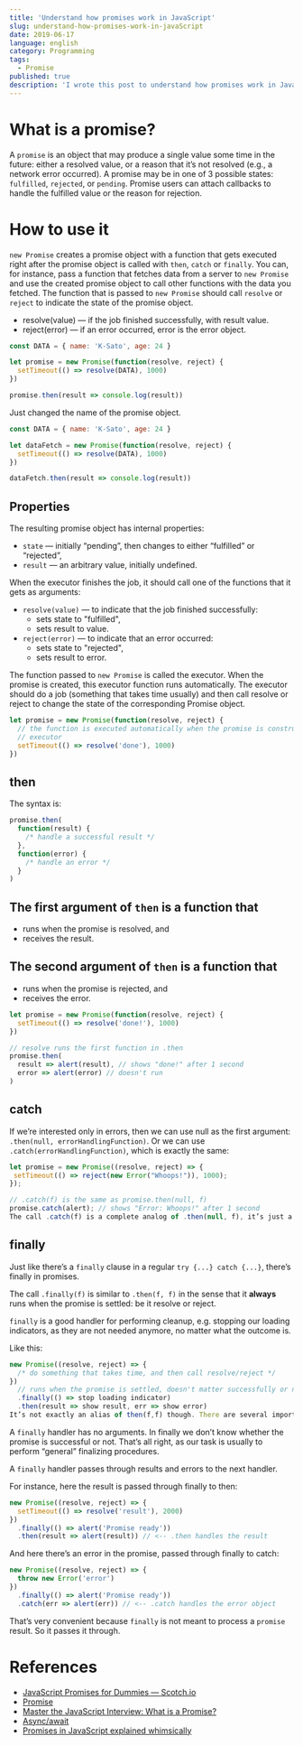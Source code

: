 ```yaml
---
title: 'Understand how promises work in JavaScript'
slug: understand-how-promises-work-in-javaScript
date: 2019-06-17
language: english
category: Programming
tags:
  - Promise
published: true
description: 'I wrote this post to understand how promises work in JavaScript.'
---
```


# What is a promise?

A `promise` is an object that may produce a single value some time in the future: either a resolved value, or a reason that it’s not resolved (e.g., a network error occurred). A promise may be in one of 3 possible states: `fulfilled`, `rejected`, or `pending`. Promise users can attach callbacks to handle the fulfilled value or the reason for rejection.

# How to use it

`new Promise` creates a promise object with a function that gets executed right after the promise object is called with `then`, `catch` or `finally`.
You can, for instance, pass a function that fetches data from a server to `new Promise` and use the created promise object to call other functions with the data you fetched.
The function that is passed to `new Promise` should call `resolve` or `reject` to indicate the state of the promise object.

- resolve(value) — if the job finished successfully, with result value.
- reject(error) — if an error occurred, error is the error object.

```js
const DATA = { name: 'K-Sato', age: 24 }

let promise = new Promise(function(resolve, reject) {
  setTimeout(() => resolve(DATA), 1000)
})

promise.then(result => console.log(result))
```

Just changed the name of the promise object.

```js
const DATA = { name: 'K-Sato', age: 24 }

let dataFetch = new Promise(function(resolve, reject) {
  setTimeout(() => resolve(DATA), 1000)
})

dataFetch.then(result => console.log(result))
```

## Properties

The resulting promise object has internal properties:

- `state` — initially “pending”, then changes to either “fulfilled” or “rejected”,
- `result` — an arbitrary value, initially undefined.

When the executor finishes the job, it should call one of the functions that it gets as arguments:

- `resolve(value)` — to indicate that the job finished successfully:
  - sets state to "fulfilled",
  - sets result to value.
- `reject(error)` — to indicate that an error occurred:
  - sets state to "rejected",
  - sets result to error.

The function passed to `new Promise` is called the executor. When the promise is created, this executor function runs automatically.
The executor should do a job (something that takes time usually) and then call resolve or reject to change the state of the corresponding Promise object.

```javascript
let promise = new Promise(function(resolve, reject) {
  // the function is executed automatically when the promise is constructed
  // executor
  setTimeout(() => resolve('done'), 1000)
})
```

## then

The syntax is:

```javascript
promise.then(
  function(result) {
    /* handle a successful result */
  },
  function(error) {
    /* handle an error */
  }
)
```

## The first argument of `then` is a function that

- runs when the promise is resolved, and
- receives the result.

## The second argument of `then` is a function that

- runs when the promise is rejected, and
- receives the error.

```javascript
let promise = new Promise(function(resolve, reject) {
  setTimeout(() => resolve('done!'), 1000)
})

// resolve runs the first function in .then
promise.then(
  result => alert(result), // shows "done!" after 1 second
  error => alert(error) // doesn't run
)
```

## catch

If we’re interested only in errors, then we can use null as the first argument: `.then(null, errorHandlingFunction)`. Or we can use `.catch(errorHandlingFunction)`, which is exactly the same:

```javascript
let promise = new Promise((resolve, reject) => {
 setTimeout(() => reject(new Error("Whoops!")), 1000);
});

// .catch(f) is the same as promise.then(null, f)
promise.catch(alert); // shows "Error: Whoops!" after 1 second
The call .catch(f) is a complete analog of .then(null, f), it’s just a shorthand.
```

## finally

Just like there’s a `finally` clause in a regular `try {...} catch {...}`, there’s finally in promises.

The call `.finally(f)` is similar to `.then(f, f)` in the sense that it **always** runs when the promise is settled: be it resolve or reject.

`finally` is a good handler for performing cleanup, e.g. stopping our loading indicators, as they are not needed anymore, no matter what the outcome is.

Like this:

```javascript
new Promise((resolve, reject) => {
  /* do something that takes time, and then call resolve/reject */
})
  // runs when the promise is settled, doesn't matter successfully or not
  .finally(() => stop loading indicator)
  .then(result => show result, err => show error)
It’s not exactly an alias of then(f,f) though. There are several important differences:
```

A `finally` handler has no arguments. In finally we don’t know whether the promise is successful or not. That’s all right, as our task is usually to perform “general” finalizing procedures.

A `finally` handler passes through results and errors to the next handler.

For instance, here the result is passed through finally to then:

```javascript
new Promise((resolve, reject) => {
  setTimeout(() => resolve('result'), 2000)
})
  .finally(() => alert('Promise ready'))
  .then(result => alert(result)) // <-- .then handles the result
```

And here there’s an error in the promise, passed through finally to catch:

```javascript
new Promise((resolve, reject) => {
  throw new Error('error')
})
  .finally(() => alert('Promise ready'))
  .catch(err => alert(err)) // <-- .catch handles the error object
```

That’s very convenient because `finally` is not meant to process a `promise` result. So it passes it through.

# References

- [JavaScript Promises for Dummies ― Scotch.io](https://scotch.io/tutorials/javascript-promises-for-dummies)
- [Promise](https://javascript.info/promise-basics)
- [Master the JavaScript Interview: What is a Promise?](https://medium.com/javascript-scene/master-the-javascript-interview-what-is-a-promise-27fc71e77261)
- [Async/await](https://javascript.info/async-await)
- [Promises in JavaScript explained whimsically](https://medium.com/@kevinyckim33/what-are-promises-in-javascript-f1a5fc5b34bf)
